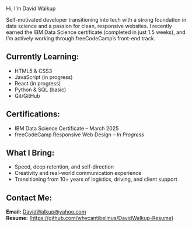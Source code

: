  Hi, I’m David Walkup

Self-motivated developer transitioning into tech with a strong foundation in data science and a passion for clean, responsive websites. I recently earned the IBM Data Science certificate (completed in just 1.5 weeks), and I’m actively working through freeCodeCamp’s front-end track.

## Currently Learning:
- HTML5 & CSS3
- JavaScript (in progress)
- React (in progress)
- Python & SQL (basic)
- Git/GitHub

## Certifications:
- IBM Data Science Certificate – March 2025
- freeCodeCamp Responsive Web Design – *In Progress*

## What I Bring:
- Speed, deep retention, and self-direction
- Creativity and real-world communication experience
- Transitioning from 10+ years of logistics, driving, and client support

## Contact Me:
**Email:** [DavidWalkup@yahoo.com](mailto:DavidWalkup@yahoo.com)  
**Resume:** (https://github.com/whycantibelinus/DavidWalkup-Resume)
